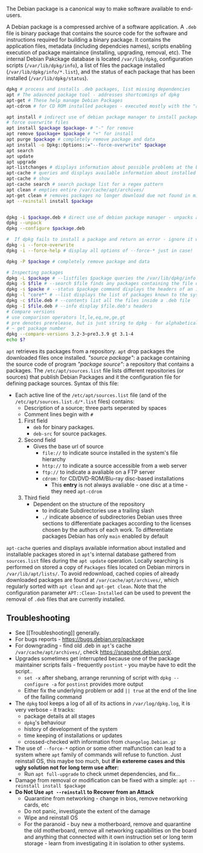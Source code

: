 The Debian package is a canonical way to make software available to end-users. 

A Debian package is a compressed archive of a software application. A `.deb` file is binary package that   contains the source code for the software and instructions required for building a binary package. It contains the application files, metadata (including dependcies names), scripts enabling execution of package maintaince (installing, upgrading, removal, etc). The internal Debian Pakckage database is located `/var/lib/dpkg`, configuration scripts (`/var/lib/dpkg/info`), a list of files the package installed (`/var/lib/dpkg/info/*.list`), and the status of each package that has been installed (`/var/lib/dpkg/status`).

```bash
dpkg # process and installs .deb packages, list missing dependencies
apt # The adavnced package tool - addresses shortcomings of dpkg
apt-get # These help manage Debian Packages
apt-cdrom # for CD ROM installed packages - executed mostly with the "add" parametre

apt install # indirect use of debian package manager to install packages
# force overwrite files
apt install $package $package- # "-" for remove
apt remove $package+ $package # "+" for install
apt purge $package # completely remove package and data 
apt install -o Dpkg::Options::="--force-overwrite" $package
apt search
apt update
apt upgrade
apt-listchanges # displays information about possible problems at the beginning of a package upgrade
apt-cache # queries and displays available information about installed and installable packages
apt-cache # show
apt-cache search # search package list for a regex pattern 
apt clean # empties entire /var/cache/apt/archives/
apt-get clean # removes packages no longer download due not found in mirror
apt --reinstall install $package


dpkg -i $package.deb # direct use of debian package manager - unpacks and runs configuration scripts automatically
dpkg --unpack
dpkg --configure $package.deb

#  If dpkg fails to install a package and return an error - ignore it with:
dpkg -i --force-overwrite 
dpkg -i --force-help # display all options of --force-* just in case!

dpkg -P $package # completely remove package and data 

# Inspecting packages
dpkg -L $package # --listfiles $package queries the /var/lib/dpkg/info database
dpkg -S $file # --search $file finds any packages containing the file or path passed 
dpkg -s $packe # --status $package command displays the headers of an installed package
dpkg -l "core*" # --list displays the list of packages known to the system and their installation status - can be used with wildcard and piped to grep
dpkg -c $file.deb # --contents list all the files inside a .deb file
dpkg -I $file.deb # --info display $file.deb's headers 
# Compare versions
# use comparison operators lt,le,eq,ne,ge,gt
# pre denotes prerelease, but is just string to dpkg - for alphabetical sorting
# ~ get package number 
dpkg --compare-versions 3.2-3~pre3.3.9 gt 3.1-4 
echo $?
```

`apt` retrieves its packages from a repository. `apt` drop packages the downloaded files once installed.
*"source package"*:  a package containing the source code of program
*"package source"*: a repository that contains a packages.
The `/etc/apt/sources.list` file lists different repositories (or sources) that publish Debian Packages and it the configuration file for defining package sources. Syntax of this file:
- Each active line of the `/etc/apt/sources.list` file (and of the `/etc/apt/sources.list.d/*.list` files) contains:
	- Description of a source; three parts seperated by spaces
	- Comment lines begin with `#`
	1. First field
		-   `deb` for binary packages.
		-   `deb-src` for source packages.
	2. Second field 
		- Gives the base url of source
			- `file://` to indicate source installed in the system's file hierarchy
			- `http://` to indicate a source accessible from a web server
			- `ftp://` to indicate a avaliable on a FTP server
			- `cdrom:` for CD/DVD-ROM/Blu-ray disc-based installations
				- This **entry** is not always avaliable - one disc at a time - they need `apt-cdrom`
	3. Third field
		- Dependent on the structure of the repository 
			- to indicate Subdirectories use a trailing slash 
			- `./` indicate absence of subdirectories
Debian uses three sections to differentiate packages according to the licenses chosen by the authors of each work. To differentiate packages Debian has only `main` enabled by default

`apt-cache` queries and displays available information about installed and installable packages stored in `apt`'s internal database gathered from `sources.list` files during the `apt update` operation. Locally searching is performed on stored a copy of `Packages` files located on Debian mirrors in `/var/lib/apt/lists/`.  To avoid redownload, cached copies of already downloaded packages are found at `/var/cache/apt/archives/`, which  regularly sorted with `apt clean` and `apt-get clean`. Note that the configuration parameter `APT::Clean-Installed` can be used to prevent the removal of `.deb` files that are currently installed.

## Troubleshooting

- See [[Troubleshooting]] generally. 
- For bugs reports - https://bugs.debian.org/package
- For downgrading - find old .deb in `apt`'s cache `/var/cache/apt/archives/`, check https://snapshot.debian.org/. 
- Upgrades sometimes get interrupted because one of the package maintainer scripts fails - frequently `postint` - you maybe have to edit the script..
	- `set -x` after shebang, arrange rerunning of script with `dpkg --configure -a` for `postinst` provides more output 
	- Either fix the underlying problem or add `|| true` at the end of the line of the failing command
- The `dpkg` tool keeps a log of all of its actions in `/var/log/dpkg.log`, it is very verbose - it tracks: 
	- package details at all stages
	- `dpkg`'s behaviour
	- history of development of the system
	- time keeping of installations or updates
	- crossed-checked with information from `changelog.Debian.gz`
- The use of `--force-*` option or some other malfunction can lead to a system where `apt` family of commands will refuse to function. Just reinstall OS, this maybe too much, but **if in extereme cases and this ugly solution not for long term use after:**
	- Run `apt full-upgrade` to check unmet dependencies, and fix...
- Damage from removal or modification can be fixed with a simple: `apt --reinstall install $package` 
- **Do Not Use `apt --reinstall` to Recover from an Attack**
	- Quarantine from networking - change in bios, remove networking cards, etc
	- Do not panic, investigate the extent of the damage
	- Wipe and reinstall OS
	- For the paranoid - buy new a motherboard, remove and quarantine the old motherboard, remove all networking capabilities on the board and anything that connected with it own instruction set or long term storage - learn from investigating it in isolation to other systems. 